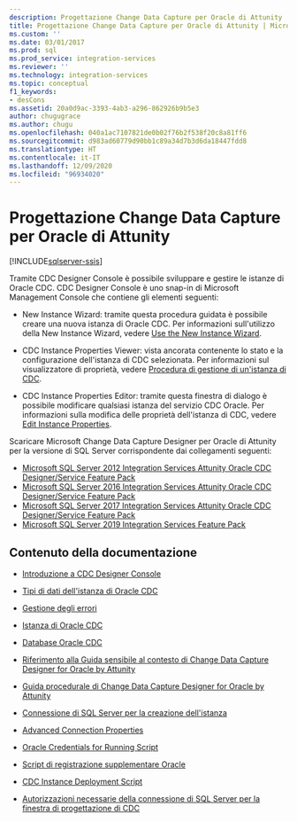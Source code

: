 ```yaml
---
description: Progettazione Change Data Capture per Oracle di Attunity
title: Progettazione Change Data Capture per Oracle di Attunity | Microsoft Docs
ms.custom: ''
ms.date: 03/01/2017
ms.prod: sql
ms.prod_service: integration-services
ms.reviewer: ''
ms.technology: integration-services
ms.topic: conceptual
f1_keywords:
- desCons
ms.assetid: 20a0d9ac-3393-4ab3-a296-862926b9b5e3
author: chugugrace
ms.author: chugu
ms.openlocfilehash: 040a1ac7107821de0b02f76b2f538f20c8a81ff6
ms.sourcegitcommit: d983ad60779d90bb1c89a34d7b3d6da18447fdd8
ms.translationtype: HT
ms.contentlocale: it-IT
ms.lasthandoff: 12/09/2020
ms.locfileid: "96934020"
---
```

# <a name="change-data-capture-designer-for-oracle-by-attunity"></a>Progettazione Change Data Capture per Oracle di Attunity

[!INCLUDE[sqlserver-ssis](../../includes/applies-to-version/sqlserver-ssis.md)]


  Tramite CDC Designer Console è possibile sviluppare e gestire le istanze di Oracle CDC. CDC Designer Console è uno snap-in di Microsoft Management Console che contiene gli elementi seguenti:  
  
-   New Instance Wizard: tramite questa procedura guidata è possibile creare una nuova istanza di Oracle CDC. Per informazioni sull'utilizzo della New Instance Wizard, vedere [Use the New Instance Wizard](../../integration-services/change-data-capture/use-the-new-instance-wizard.md).  
  
-   CDC Instance Properties Viewer: vista ancorata contenente lo stato e la configurazione dell'istanza di CDC selezionata. Per informazioni sul visualizzatore di proprietà, vedere [Procedura di gestione di un'istanza di CDC](../../integration-services/change-data-capture/how-to-manage-a-cdc-instance.md).  
  
-   CDC Instance Properties Editor: tramite questa finestra di dialogo è possibile modificare qualsiasi istanza del servizio CDC Oracle. Per informazioni sulla modifica delle proprietà dell'istanza di CDC, vedere [Edit Instance Properties](../../integration-services/change-data-capture/edit-instance-properties.md).  
  
 Scaricare Microsoft Change Data Capture Designer per Oracle di Attunity per la versione di SQL Server corrispondente dai collegamenti seguenti:

- [Microsoft SQL Server 2012 Integration Services Attunity Oracle CDC Designer/Service Feature Pack](https://www.microsoft.com/download/details.aspx?id=51606)
- [Microsoft SQL Server 2016 Integration Services Attunity Oracle CDC Designer/Service Feature Pack](https://www.microsoft.com/download/details.aspx?id=55802)
- [Microsoft SQL Server 2017 Integration Services Attunity Oracle CDC Designer/Service Feature Pack](https://www.microsoft.com/download/details.aspx?id=56610)
- [Microsoft SQL Server 2019 Integration Services Feature Pack](https://www.microsoft.com/download/details.aspx?id=100303) 
  
## <a name="in-this-documentation"></a>Contenuto della documentazione  
  
-   [Introduzione a CDC Designer Console](../../integration-services/change-data-capture/the-cdc-designer-console-introduction.md)  
  
-   [Tipi di dati dell'istanza di Oracle CDC](../../integration-services/change-data-capture/oracle-cdc-instance-data-types.md)  
  
-   [Gestione degli errori](../../integration-services/change-data-capture/error-handling.md)  
  
-   [Istanza di Oracle CDC](../../integration-services/change-data-capture/the-oracle-cdc-instance.md)  
  
-   [Database Oracle CDC](../../integration-services/change-data-capture/the-oracle-cdc-databases.md)  
  
-   [Riferimento alla Guida sensibile al contesto di Change Data Capture Designer for Oracle by Attunity](../../integration-services/change-data-capture/change-data-capture-designer-for-oracle-by-attunity-f1-help-reference.md)  
  
-   [Guida procedurale di Change Data Capture Designer for Oracle by Attunity](../../integration-services/change-data-capture/change-data-capture-designer-for-oracle-by-attunity-how-to-guide.md)  
  
-   [Connessione di SQL Server per la creazione dell'istanza](../../integration-services/change-data-capture/sql-server-connection-for-instance-creation.md)  
  
-   [Advanced Connection Properties](../../integration-services/change-data-capture/advanced-connection-properties.md)  
  
-   [Oracle Credentials for Running Script](../../integration-services/change-data-capture/oracle-credentials-for-running-script.md)  
  
-   [Script di registrazione supplementare Oracle](../../integration-services/change-data-capture/oracle-supplemental-logging-script.md)  
  
-   [CDC Instance Deployment Script](../../integration-services/change-data-capture/cdc-instance-deployment-script.md)  
  
-   [Autorizzazioni necessarie della connessione di SQL Server per la finestra di progettazione di CDC](../../integration-services/change-data-capture/sql-server-connection-required-permissions-for-the-cdc-designer.md)  
  
  
